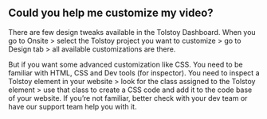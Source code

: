 ## Could you help me customize my video?

There are few design tweaks available in the Tolstoy Dashboard. When you go to Onsite > select the Tolstoy project you want to customize > go to Design tab > all available customizations are there.

But if you want some advanced customization like CSS. You need to be familiar with HTML, CSS and Dev tools (for inspector). You need to inspect a Tolstoy element in your website > look for the class assigned to the Tolstoy element > use that class to create a CSS code and add it to the code base of your website. If you’re not familiar, better check with your dev team or have our support team help you with it.